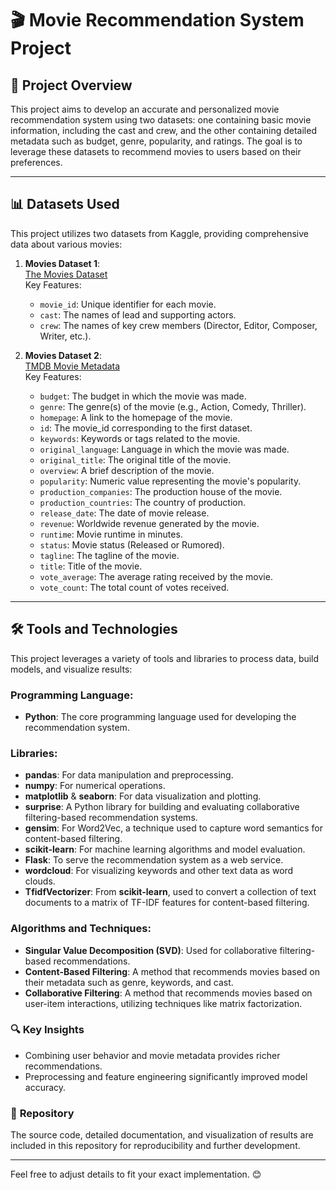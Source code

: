 # 🎬 **Movie Recommendation System Project**

## 🚀 **Project Overview**
This project aims to develop an accurate and personalized movie recommendation system using two datasets: one containing basic movie information, including the cast and crew, and the other containing detailed metadata such as budget, genre, popularity, and ratings. The goal is to leverage these datasets to recommend movies to users based on their preferences.

---

## 📊 **Datasets Used**
This project utilizes two datasets from Kaggle, providing comprehensive data about various movies:

1. **Movies Dataset 1**:  
   [The Movies Dataset](https://www.kaggle.com/datasets/rounakbanik/the-movies-dataset)  
   Key Features:
   - `movie_id`: Unique identifier for each movie.
   - `cast`: The names of lead and supporting actors.
   - `crew`: The names of key crew members (Director, Editor, Composer, Writer, etc.).

2. **Movies Dataset 2**:  
   [TMDB Movie Metadata](https://www.kaggle.com/datasets/tmdb/tmdb-movie-metadata)  
   Key Features:
   - `budget`: The budget in which the movie was made.
   - `genre`: The genre(s) of the movie (e.g., Action, Comedy, Thriller).
   - `homepage`: A link to the homepage of the movie.
   - `id`: The movie_id corresponding to the first dataset.
   - `keywords`: Keywords or tags related to the movie.
   - `original_language`: Language in which the movie was made.
   - `original_title`: The original title of the movie.
   - `overview`: A brief description of the movie.
   - `popularity`: Numeric value representing the movie's popularity.
   - `production_companies`: The production house of the movie.
   - `production_countries`: The country of production.
   - `release_date`: The date of movie release.
   - `revenue`: Worldwide revenue generated by the movie.
   - `runtime`: Movie runtime in minutes.
   - `status`: Movie status (Released or Rumored).
   - `tagline`: The tagline of the movie.
   - `title`: Title of the movie.
   - `vote_average`: The average rating received by the movie.
   - `vote_count`: The total count of votes received.

---



## 🛠️ **Tools and Technologies**

This project leverages a variety of tools and libraries to process data, build models, and visualize results:

### **Programming Language**:
- **Python**: The core programming language used for developing the recommendation system.

### **Libraries**:
- **pandas**: For data manipulation and preprocessing.
- **numpy**: For numerical operations.
- **matplotlib** & **seaborn**: For data visualization and plotting.
- **surprise**: A Python library for building and evaluating collaborative filtering-based recommendation systems.
- **gensim**: For Word2Vec, a technique used to capture word semantics for content-based filtering.
- **scikit-learn**: For machine learning algorithms and model evaluation.
- **Flask**: To serve the recommendation system as a web service.
- **wordcloud**: For visualizing keywords and other text data as word clouds.
- **TfidfVectorizer**: From **scikit-learn**, used to convert a collection of text documents to a matrix of TF-IDF features for content-based filtering.

### **Algorithms and Techniques**:
- **Singular Value Decomposition (SVD)**: Used for collaborative filtering-based recommendations.
- **Content-Based Filtering**: A method that recommends movies based on their metadata such as genre, keywords, and cast.
- **Collaborative Filtering**: A method that recommends movies based on user-item interactions, utilizing techniques like matrix factorization.
  
### 🔍 **Key Insights**  
- Combining user behavior and movie metadata provides richer recommendations.  
- Preprocessing and feature engineering significantly improved model accuracy.  

### 📂 **Repository**  
The source code, detailed documentation, and visualization of results are included in this repository for reproducibility and further development.  

---

Feel free to adjust details to fit your exact implementation. 😊
